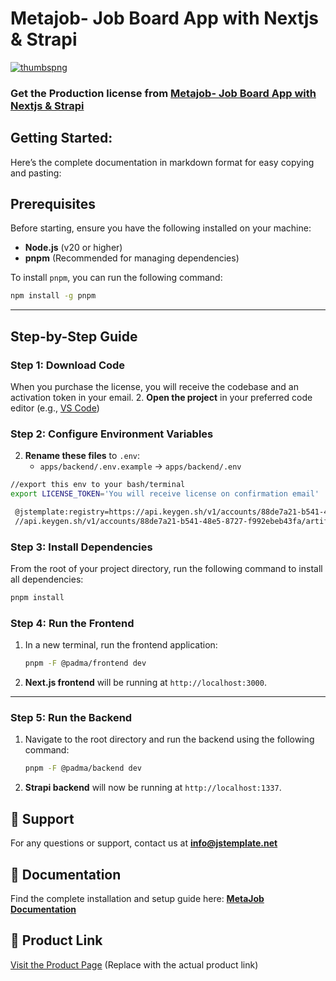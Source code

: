 
# Metajob- Job Board App with Nextjs & Strapi

<a href="https://metajob.vercel.app/" target="_blank">
    <img src="https://github.com/user-attachments/assets/bddc9e5b-7f94-4950-b5bc-44c73fccf534" alt="thumbspng" />
</a>

### Get the Production license from [Metajob- Job Board App with Nextjs & Strapi](https://jstemplate.net/item/job-board-app-with-nextjs-strapi?utm_source=github&utm_medium=social&utm_campaign=job_board_app)

## **Getting Started:**

Here’s the complete documentation in markdown format for easy copying and pasting:


## Prerequisites
Before starting, ensure you have the following installed on your machine:

- **Node.js** (v20 or higher)
- **pnpm** (Recommended for managing dependencies)


To install `pnpm`, you can run the following command:
```bash
npm install -g pnpm
```

---

## Step-by-Step Guide

### Step 1: Download Code  
When you purchase the license, you will receive the codebase and an activation token in your email.
2. **Open the project** in your preferred code editor (e.g., [VS Code](https://code.visualstudio.com/))

### Step 2: Configure Environment Variables
2. **Rename these files** to `.env`:
   - `apps/backend/.env.example` → `apps/backend/.env`

```bash
//export this env to your bash/terminal
export LICENSE_TOKEN='You will receive license on confirmation email' 
```
```bash
 @jstemplate:registry=https://api.keygen.sh/v1/accounts/88de7a21-b541-48e5-8727-f992ebeb43fa/artifacts/
 //api.keygen.sh/v1/accounts/88de7a21-b541-48e5-8727-f992ebeb43fa/artifacts/:_authToken=${NPM_TOKEN}
```

### Step 3: Install Dependencies
From the root of your project directory, run the following command to install all dependencies:
```bash
pnpm install
```


### Step 4: Run the Frontend
1. In a new terminal, run the frontend application:
   ```bash
   pnpm -F @padma/frontend dev
   ```
2. **Next.js frontend** will be running at `http://localhost:3000`.

---
### Step 5: Run the Backend
1. Navigate to the root directory and run the backend using the following command:
   ```bash
   pnpm -F @padma/backend dev
   ```
2. **Strapi backend** will now be running at `http://localhost:1337`.

## 📩 Support  
For any questions or support, contact us at **[info@jstemplate.net](mailto:info@jstemplate.net)**  

## 📖 Documentation  
Find the complete installation and setup guide here: **[MetaJob Documentation](https://docs.jstemplate.net/metajob/get-started/intro/)**  

## 🔗 Product Link  
[Visit the Product Page](#) (Replace with the actual product link)  


